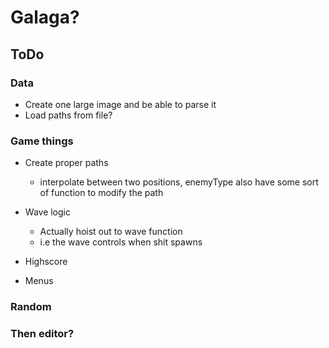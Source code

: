 # Galaga? 

## ToDo
### Data
* Create one large image and be able to parse it
* Load paths from file?

### Game things
* Create proper paths
  * interpolate between two positions, enemyType also have some sort of function to modify the path

* Wave logic
  * Actually hoist out to wave function
  * i.e the wave controls when shit spawns

* Highscore
* Menus

### Random

### Then editor?